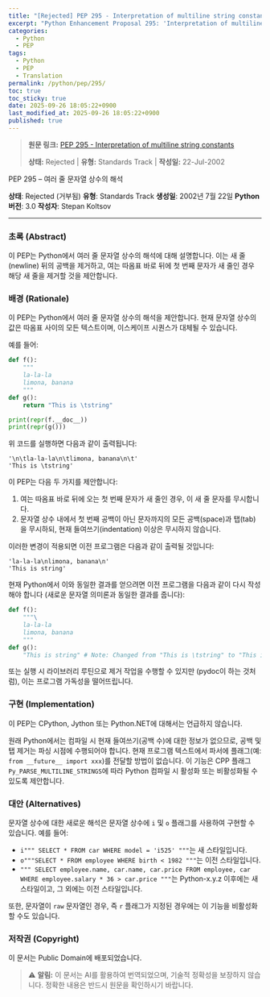 ```yaml
---
title: "[Rejected] PEP 295 - Interpretation of multiline string constants"
excerpt: "Python Enhancement Proposal 295: 'Interpretation of multiline string constants'에 대한 한국어 번역입니다."
categories:
  - Python
  - PEP
tags:
  - Python
  - PEP
  - Translation
permalink: /python/pep/295/
toc: true
toc_sticky: true
date: 2025-09-26 18:05:22+0900
last_modified_at: 2025-09-26 18:05:22+0900
published: true
---
```

> **원문 링크:** [PEP 295 - Interpretation of multiline string constants](https://peps.python.org/pep-0295/)
>
> **상태:** Rejected | **유형:** Standards Track | **작성일:** 22-Jul-2002

PEP 295 – 여러 줄 문자열 상수의 해석

**상태**: Rejected (거부됨)
**유형**: Standards Track
**생성일**: 2002년 7월 22일
**Python 버전**: 3.0
**작성자**: Stepan Koltsov

---

### 초록 (Abstract)
이 PEP는 Python에서 여러 줄 문자열 상수의 해석에 대해 설명합니다. 이는 새 줄(newline) 뒤의 공백을 제거하고, 여는 따옴표 바로 뒤에 첫 번째 문자가 새 줄인 경우 해당 새 줄을 제거할 것을 제안합니다.

### 배경 (Rationale)
이 PEP는 Python에서 여러 줄 문자열 상수의 해석을 제안합니다. 현재 문자열 상수의 값은 따옴표 사이의 모든 텍스트이며, 이스케이프 시퀀스가 대체될 수 있습니다.

예를 들어:
```python
def f():
    """
    la-la-la
    limona, banana
    """
def g():
    return "This is \tstring"

print(repr(f.__doc__))
print(repr(g()))
```
위 코드를 실행하면 다음과 같이 출력됩니다:
```
'\n\tla-la-la\n\tlimona, banana\n\t'
'This is \tstring'
```
이 PEP는 다음 두 가지를 제안합니다:
1. 여는 따옴표 바로 뒤에 오는 첫 번째 문자가 새 줄인 경우, 이 새 줄 문자를 무시합니다.
2. 문자열 상수 내에서 첫 번째 공백이 아닌 문자까지의 모든 공백(space)과 탭(tab)을 무시하되, 현재 들여쓰기(indentation) 이상은 무시하지 않습니다.

이러한 변경이 적용되면 이전 프로그램은 다음과 같이 출력될 것입니다:
```
'la-la-la\nlimona, banana\n'
'This is string'
```
현재 Python에서 이와 동일한 결과를 얻으려면 이전 프로그램을 다음과 같이 다시 작성해야 합니다 (새로운 문자열 의미론과 동일한 결과를 줍니다):
```python
def f():
    """\
    la-la-la
    limona, banana
    """
def g():
    "This is string" # Note: Changed from "This is \tstring" to "This is string" to match the intended output after stripping.
```
또는 실행 시 라이브러리 루틴으로 제거 작업을 수행할 수 있지만 (pydoc이 하는 것처럼), 이는 프로그램 가독성을 떨어뜨립니다.

### 구현 (Implementation)
이 PEP는 CPython, Jython 또는 Python.NET에 대해서는 언급하지 않습니다.

원래 Python에서는 컴파일 시 현재 들여쓰기(공백 수)에 대한 정보가 없으므로, 공백 및 탭 제거는 파싱 시점에 수행되어야 합니다. 현재 프로그램 텍스트에서 파서에 플래그(예: `from __future__ import xxx`)를 전달할 방법이 없습니다. 이 기능은 CPP 플래그 `Py_PARSE_MULTILINE_STRINGS`에 따라 Python 컴파일 시 활성화 또는 비활성화될 수 있도록 제안합니다.

### 대안 (Alternatives)
문자열 상수에 대한 새로운 해석은 문자열 상수에 `i` 및 `o` 플래그를 사용하여 구현할 수 있습니다. 예를 들어:
* `i""" SELECT * FROM car WHERE model = 'i525' """`는 새 스타일입니다.
* `o"""SELECT * FROM employee WHERE birth < 1982 """`는 이전 스타일입니다.
* `""" SELECT employee.name, car.name, car.price FROM employee, car WHERE employee.salary * 36 > car.price """`는 Python-x.y.z 이후에는 새 스타일이고, 그 외에는 이전 스타일입니다.

또한, 문자열이 `raw` 문자열인 경우, 즉 `r` 플래그가 지정된 경우에는 이 기능을 비활성화할 수도 있습니다.

### 저작권 (Copyright)
이 문서는 Public Domain에 배포되었습니다.

> ⚠️ **알림:** 이 문서는 AI를 활용하여 번역되었으며, 기술적 정확성을 보장하지 않습니다. 정확한 내용은 반드시 원문을 확인하시기 바랍니다.